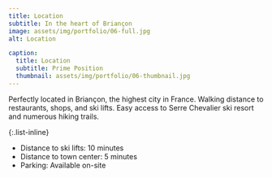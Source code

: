 ```yaml
---
title: Location
subtitle: In the heart of Briançon
image: assets/img/portfolio/06-full.jpg
alt: Location

caption:
  title: Location
  subtitle: Prime Position
  thumbnail: assets/img/portfolio/06-thumbnail.jpg
---
```

Perfectly located in Briançon, the highest city in France. Walking distance to restaurants, shops, and ski lifts. Easy access to Serre Chevalier ski resort and numerous hiking trails.

{:.list-inline}
- Distance to ski lifts: 10 minutes
- Distance to town center: 5 minutes
- Parking: Available on-site

